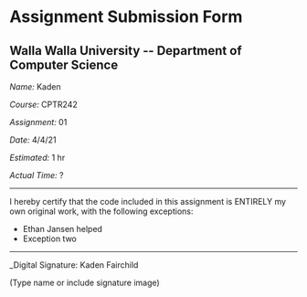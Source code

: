 # Assignment Submission Form

## Walla Walla University -- Department of Computer Science

_Name:_ Kaden

_Course:_ CPTR242

_Assignment:_ 01

_Date:_ 4/4/21

_Estimated:_ 1 hr

_Actual Time:_ ?

---

I hereby certify that the code included in this assignment is ENTIRELY my own original work, with the following exceptions:

* Ethan Jansen helped
* Exception two

---

_Digital Signature: Kaden Fairchild

(Type name or include signature image)
